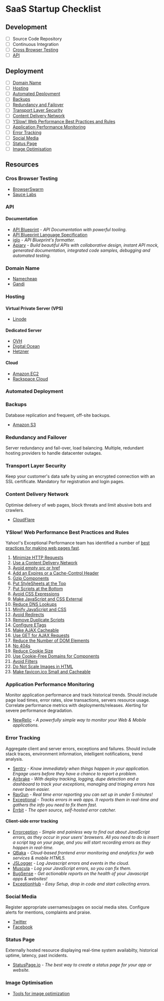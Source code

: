 # SaaS Startup Checklist

## Development

- [ ] Source Code Repository
- [ ] Continuous Integration
- [ ] [Cross Browser Testing](#cross-browser-testing)
- [ ] [API](#api)

## Deployment

- [ ] [Domain Name](#domain-name)
- [ ] [Hosting](#hosting)
- [ ] [Automated Deployment](#automated-deployment)
- [ ] [Backups](#backup)
- [ ] [Redundancy and Failover](#redundancy-and-failover)
- [ ] [Transport Layer Security](#ssl-certificate)
- [ ] [Content Delivery Network](#content-delivery-network)
- [ ] [YSlow! Web Performance Best Practices and Rules](#yslow!-web-performance-best-practices-and-rules)
- [ ] [Application Performance Monitoring](#application-performance-monitoring)
- [ ] [Error Tracking](#error-tracking)
- [ ] [Social Media](#social-media)
- [ ] [Status Page](#status-page)
- [ ] [Image Optimisation](#image-optimisation)

## Resources

### Cros Browser Testing

* [BrowserSwarm](http://www.browserswarm.com/)
* [Sauce Labs](https://saucelabs.com/)

### API

#### Documentation

* [API Blueprint](http://apiblueprint.org/) - _API Documentation with powerful tooling._
* [API Blueprint Language Specification](https://github.com/apiaryio/api-blueprint/blob/master/API%20Blueprint%20Specification.md)
* [iglo](https://github.com/subosito/iglo) - _API Blueprint's formatter._
* [Apiary](http://apiary.io/) - _Build beautiful APIs with collaborative design, instant API mock, generated documentation, integrated code samples, debugging and automated testing._

### Domain Name

* [Namecheap](http://www.namecheap.com/)
* [Gandi](https://www.gandi.net/)

### Hosting

#### Virtual Private Server (VPS)

* [Linode](https://www.linode.com/)

#### Dedicated Server

* [OVH](https://www.ovh.co.uk/dedicated_servers/)
* [Digital Ocean](https://www.digitalocean.com/)
* [Hetzner](http://www.hetzner.de/en/hosting/)

#### Cloud

* [Amazon EC2](http://aws.amazon.com/)
* [Rackspace Cloud](http://www.rackspace.co.uk/cloud)

### Automated Deployment

### Backups

Database replication and frequent, off-site backups.

* [Amazon S3](http://aws.amazon.com/s3/)

### Redundancy and Failover

Server redundancy and fail-over, load balancing. Multiple, redundant hosting providers to handle datacenter outages.

### Transport Layer Security

Keep your customer's data safe by using an encrypted connection with an SSL certificate. Mandatory for registration and login pages.

### Content Delivery Network

Optimise delivery of web pages, block threats and limit abusive bots and crawlers.

* [CloudFlare](https://www.cloudflare.com)

### YSlow! Web Performance Best Practices and Rules

Yahoo!'s Exceptional Performance team has identified a number of [best practices for making web pages fast](http://developer.yahoo.com/performance/rules.html).

1. [Minimize HTTP Requests](http://developer.yahoo.com/performance/rules.html#num_http)
2. [Use a Content Delivery Network](http://developer.yahoo.com/performance/rules.html#cdn)
3. [Avoid empty src or href](http://developer.yahoo.com/performance/rules.html#emptysrc)
4. [Add an Expires or a Cache-Control Header](http://developer.yahoo.com/performance/rules.html#expires)
5. [Gzip Components](http://developer.yahoo.com/performance/rules.html#gzip)
6. [Put StyleSheets at the Top](http://developer.yahoo.com/performance/rules.html#css_top)
7. [Put Scripts at the Bottom](http://developer.yahoo.com/performance/rules.html#js_bottom)
8. [Avoid CSS Expressions](http://developer.yahoo.com/performance/rules.html#css_expressions)
9. [Make JavaScript and CSS External](http://developer.yahoo.com/performance/rules.html#external)
10. [Reduce DNS Lookups](http://developer.yahoo.com/performance/rules.html#dns_lookups)
11. [Minify JavaScript and CSS](http://developer.yahoo.com/performance/rules.html#minify)
12. [Avoid Redirects](http://developer.yahoo.com/performance/rules.html#redirects)
13. [Remove Duplicate Scripts](http://developer.yahoo.com/performance/rules.html#js_dupes)
14. [Configure ETags](http://developer.yahoo.com/performance/rules.html#etags)
15. [Make AJAX Cacheable](http://developer.yahoo.com/performance/rules.html#cacheajax)
16. [Use GET for AJAX Requests](http://developer.yahoo.com/performance/rules.html#ajax_get)
17. [Reduce the Number of DOM Elements](http://developer.yahoo.com/performance/rules.html#min_dom)
18. [No 404s](http://developer.yahoo.com/performance/rules.html#no404)
19. [Reduce Cookie Size](http://developer.yahoo.com/performance/rules.html#cookie_size)
20. [Use Cookie-Free Domains for Components](http://developer.yahoo.com/performance/rules.html#cookie_free)
21. [Avoid Filters](http://developer.yahoo.com/performance/rules.html#no_filters)
22. [Do Not Scale Images in HTML](http://developer.yahoo.com/performance/rules.html#no_scale)
23. [Make favicon.ico Small and Cacheable](http://developer.yahoo.com/performance/rules.html#favicon)

### Application Performance Monitoring

Monitor application performance and track historical trends. 
Should include page load times, error rates, slow transactions, servers resource usage. Correlate performance metrics with deployments/releases. Alerting for severe performance degradation.

* [NewRelic](http://newrelic.com/) - _A powerfully simple way to monitor your Web & Mobile applications._

### Error Tracking

Aggregate client and server errors, exceptions and failures. Should include stack traces, environment information, intelligent notifications, trend analysis. 

* [Sentry](https://getsentry.com/welcome/) - _Know immediately when things happen in your application. Engage users before they have a chance to report a problem._
* [Airbrake](http://airbrake.io/) - _With deploy tracking, logging, dupe detection and a dashboard to track your exceptions, managing and triaging errors has never been easier._
* [RayGun](http://raygun.io/) - _Real time error reporting you can set up in under 5 minutes!_
* [Exceptional](http://www.exceptional.io/) - _Tracks errors in web apps. It reports them in real-time and gathers the info you need to fix them fast._
* [Errbit](http://errbit.github.io/errbit/) - _The open source, self-hosted error catcher._

#### Client-side error tracking

* [Errorception](http://errorception.com/) - _Simple and painless way to find out about JavaScript errors, as they occur in your users' browsers. All you need to do is insert a script tag on your page, and you will start recording errors as they happen in real-time._
* [QBaka](https://qbaka.com/) - _Cloud-based frontend error monitoring and analytics for web services & mobile HTML5._
* [JSLogger](http://jslogger.com/) - _Log Javascript errors and events in the cloud._
* [Muscula](http://www.muscula.com/) - _Log your JavaScript errors, so you can fix them._
* [BugSense](https://www.bugsense.com/) - _Get actionable reports on the health of your Javascript apps & websites!_
* [ExceptionHub](http://www.exceptionhub.com/) - _Easy Setup, drop in code and start collecting errors._

### Social Media

Register appropriate usernames/pages on social media sites. Configure alerts for mentions, complaints and praise.

* [Twitter](https://twitter.com/)
* [Facebook](http://www.facebook.com/)

### Status Page

Externally hosted resource displaying real-time system availabilty, historical uptime, latency, past incidents.

* [StatusPage.io](https://www.statuspage.io/) - _The best way to create a status page for your app or website._

### Image Optimisation

* [Tools for image optimization](http://addyosmani.com/blog/image-optimization-tools/)
